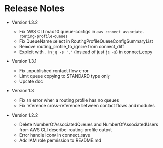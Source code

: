 # Release Notes

- Version 1.3.2
  - Fix AWS CLI max 10 queue-configs in `aws connect associate-routing-profile-queues`
  - Fix QueueName select in RoutingProfileQueueConfigSummaryList
  - Remove routing_profile_to_ignore from connect_diff
  - Explicit with `.` in `jq -s '.'` (instead of just `jq -s`) in connect_copy

- Version 1.3.1
  - Fix unpublished contact flow error
  - Limit queue copying to STANDARD type only
  - Update doc

- Version 1.3
  - Fix an error when a routing profile has no queues
  - Fix reference cross-reference between contact flows and modules

- Version 1.2.2
  - Delete NumberOfAssociatedQueues and NumberOfAssociatedUsers from AWS CLI describe-routing-profile output
  - Error handle iconv in connect_save
  - Add IAM role permission to README.md
